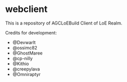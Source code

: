 # webclient

This is a repository of AGCLoEBuild Client of LoE Realm.


Credits for development:
- @Devwarlt
- @ossimc82
- @GhostMaree
- @cp-nilly
- @Kithio
- @creepylava
- @Omniraptyr
